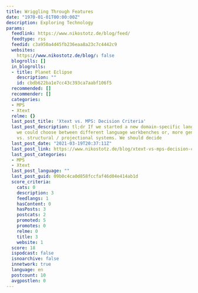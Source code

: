 ```yaml
---
title: Wriggling Through Features
date: "1970-01-01T00:00:00Z"
description: Exploring Technology
params:
  feedlink: https://www.nikostotz.de/blog/feed/
  feedtype: rss
  feedid: c3a950a4d45fb236eaa8a23c7c4442c9
  websites:
    https://www.nikostotz.de/blog/: false
  blogrolls: []
  in_blogrolls:
  - title: Planet Eclipse
    description: ""
    id: cbdb622ba1e7cc43c393ca7aabf106f5
  recommended: []
  recommender: []
  categories:
  - MPS
  - Xtext
  relme: {}
  last_post_title: 'Xtext vs. MPS: Decision Criteria'
  last_post_description: tl;dr If we started a new domain-specific language tomorrow,
    we could choose between different language workbenches or, more general, textual
    vs. structural / projectional systems. We should decide
  last_post_date: "2021-03-19T20:37:11Z"
  last_post_link: https://www.nikostotz.de/blog/xtext-vs-mps-decision-criteria/
  last_post_categories:
  - MPS
  - Xtext
  last_post_language: ""
  last_post_guid: 09b0c4ca0d858fccfaf46d04e414ab1d
  score_criteria:
    cats: 0
    description: 3
    feedlangs: 1
    hasContent: 0
    hasPosts: 3
    postcats: 2
    promoted: 5
    promotes: 0
    relme: 0
    title: 3
    website: 1
  score: 18
  ispodcast: false
  isnoarchive: false
  innetwork: true
  language: en
  postcount: 10
  avgpostlen: 0
---
```

